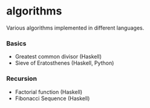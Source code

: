 algorithms
==========

Various algorithms implemented in different languages.

### Basics
* Greatest common divisor (Haskell)
* Sieve of Eratosthenes (Haskell, Python)

### Recursion
* Factorial function (Haskell)
* Fibonacci Sequence (Haskell)